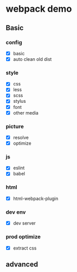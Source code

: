# webpack demo

## Basic
### config

- [x] basic
- [x] auto clean old dist

### style
- [x] css
- [x] less
- [x] scss
- [x] stylus
- [x] font
- [x] other media

### picture 
- [x] resolve
- [x] optimize

### js
- [x] eslint
- [x] babel

### html
- [x] html-webpack-plugin

### dev env
- [x] dev server

### prod optimize
- [x] extract css

## advanced